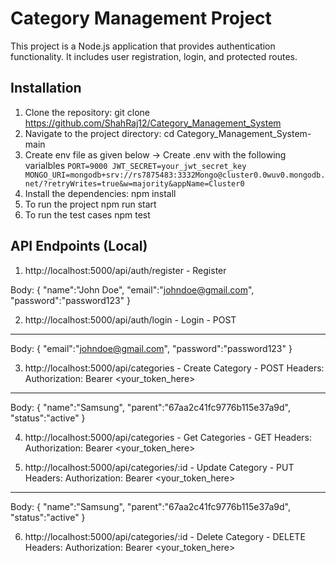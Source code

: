 # Category Management Project

This project is a Node.js application that provides authentication functionality. It includes user registration, login, and protected routes.

## Installation

1. Clone the repository:
    git clone https://github.com/ShahRaj12/Category_Management_System
2. Navigate to the project directory:
    cd Category_Management_System-main
3. Create env file as given below
    -> Create .env with the following varialbles
        ````
        PORT=9000
        JWT_SECRET=your_jwt_secret_key
        MONGO_URI=mongodb+srv://rs7875483:3332Mongo@cluster0.0wuv0.mongodb.net/?retryWrites=true&w=majority&appName=Cluster0
        ````
4. Install the dependencies:
    npm install
5. To run the project
    npm run start
6. To run the test cases
    npm test

## API Endpoints (Local)

1. http://localhost:5000/api/auth/register - Register

Body: {
    "name":"John Doe",
    "email":"johndoe@gmail.com",
    "password":"password123"
}

2. http://localhost:5000/api/auth/login - Login - POST
----
Body: {
    "email":"johndoe@gmail.com",
    "password":"password123"
}

3. http://localhost:5000/api/categories - Create Category - POST
Headers: 
Authorization: Bearer <your_token_here>
----
Body: {
    "name":"Samsung",
    "parent":"67aa2c41fc9776b115e37a9d",
    "status":"active"
}

4. http://localhost:5000/api/categories - Get Categories - GET
Headers: 
Authorization: Bearer <your_token_here>

5. http://localhost:5000/api/categories/:id - Update Category - PUT
Headers: 
Authorization: Bearer <your_token_here>
----
Body: {
    "name":"Samsung",
    "parent":"67aa2c41fc9776b115e37a9d",
    "status":"active"
}

6. http://localhost:5000/api/categories/:id - Delete Category - DELETE
Headers: 
Authorization: Bearer <your_token_here>
